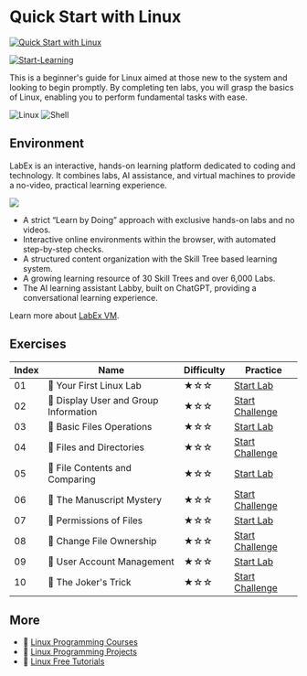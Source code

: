 # Quick Start with Linux

[![Quick Start with Linux](https://cover-creator.appbot.io/quick-start-with-linux.png)](https://labex.io/courses/quick-start-with-linux)

[![Start-Learning](https://img.shields.io/badge/Start-Learning-whitesmoke?style=for-the-badge)](https://labex.io/courses/quick-start-with-linux)

This is a beginner's guide for Linux aimed at those new to the system and looking to begin promptly. By completing ten labs, you will grasp the basics of Linux, enabling you to perform fundamental tasks with ease.

![Linux](https://img.shields.io/badge/Linux-whitesmoke?style=for-the-badge&logo=linux)
![Shell](https://img.shields.io/badge/Shell-whitesmoke?style=for-the-badge&logo=shell)


## Environment

LabEx is an interactive, hands-on learning platform dedicated to coding and technology. It combines labs, AI assistance, and virtual machines to provide a no-video, practical learning experience.

![](https://tutorial-screenshot.getvm.io/images/vm-1725247253.png)

- A strict “Learn by Doing” approach with exclusive hands-on labs and no videos.
- Interactive online environments within the browser, with automated step-by-step checks.
- A structured content organization with the Skill Tree based learning system.
- A growing learning resource of 30 Skill Trees and over 6,000 Labs.
- The AI learning assistant Labby, built on ChatGPT, providing a conversational learning experience.

Learn more about [LabEx VM](https://support.labex.io/using-labex/virtual-machine).

## Exercises

|   Index | Name                                  | Difficulty   | Practice                                                                                                               |
|---------|---------------------------------------|--------------|------------------------------------------------------------------------------------------------------------------------|
|      01 | 📖 Your First Linux Lab               | ★☆☆          | <a target='_blank' href='https://labex.io/tutorials/linux-your-first-linux-lab-270253'>Start Lab</a>                   |
|      02 | 🎯 Display User and Group Information | ★☆☆          | <a target='_blank' href='https://labex.io/tutorials/linux-display-user-and-group-information-8718'>Start Challenge</a> |
|      03 | 📖 Basic Files Operations             | ★☆☆          | <a target='_blank' href='https://labex.io/tutorials/linux-basic-files-operations-270248'>Start Lab</a>                 |
|      04 | 🎯 Files and Directories              | ★☆☆          | <a target='_blank' href='https://labex.io/tutorials/linux-files-and-directories-270246'>Start Challenge</a>            |
|      05 | 📖 File Contents and Comparing        | ★☆☆          | <a target='_blank' href='https://labex.io/tutorials/linux-file-contents-and-comparing-270251'>Start Lab</a>            |
|      06 | 🎯 The Manuscript Mystery             | ★☆☆          | <a target='_blank' href='https://labex.io/tutorials/linux-the-manuscript-mystery-384742'>Start Challenge</a>           |
|      07 | 📖 Permissions of Files               | ★☆☆          | <a target='_blank' href='https://labex.io/tutorials/linux-permissions-of-files-270252'>Start Lab</a>                   |
|      08 | 🎯 Change File Ownership              | ★☆☆          | <a target='_blank' href='https://labex.io/tutorials/shell-change-file-ownership-270254'>Start Challenge</a>            |
|      09 | 📖 User Account Management            | ★☆☆          | <a target='_blank' href='https://labex.io/tutorials/linux-user-account-management-49'>Start Lab</a>                    |
|      10 | 🎯 The Joker's Trick                  | ★☆☆          | <a target='_blank' href='https://labex.io/tutorials/linux-the-joker-s-trick-270247'>Start Challenge</a>                |

## More

- 🔗 [Linux Programming Courses](https://github.com/labex-labs/awesome-programming-courses)
- 🔗 [Linux Programming Projects](https://github.com/labex-labs/awesome-programming-projects)
- 🔗 [Linux Free Tutorials](https://github.com/labex-labs/linux-free-tutorials)

